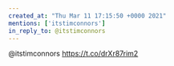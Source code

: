 ```yaml
---
created_at: "Thu Mar 11 17:15:50 +0000 2021"
mentions: ['itstimconnors']
in_reply_to: @itstimconnors
---
```


@itstimconnors https://t.co/drXr87rim2